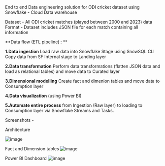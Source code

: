 End to end Data engineering solution for ODI cricket dataset using Snowflake - Cloud Data warehouse

Dataset - All ODI cricket matches (played between 2000 and 2023) data 
Format - Dataset includes JSON file for each match containing all information

**Data flow  (ETL pipeline) :  **

**1.Data ingestion**
Load raw data into Snowflake Stage using SnowSQL CLI
Copy data from SF Internal stage to Landing layer

**2.Data transformation**
Perform data transformations (flatten JSON data and load as relational tables) and move data to Curated layer

**3.Dimensional modelling** 
Create fact and dimenion tables and move data to Consumption layer

**4.Data visualization** (using Power BI)

**5.Automate entire process** from Ingestion (Raw layer) to loading to Consumption layer via Snowflake Streams and Tasks.

Screenshots - 

Architecture

![image](https://github.com/AniketRathod305/Cricket_Data_Engineering/assets/70813453/88233d18-ee42-49b1-8cc8-c9b8dcc43624)

Fact and Dimension tables
![image](https://github.com/AniketRathod305/Cricket_Data_Engineering/assets/70813453/95cd1ff8-2992-4675-8150-8ec3bb42572e)

Power BI Dashboard 
![image](https://github.com/AniketRathod305/Cricket_Data_Engineering/assets/70813453/3f8b618a-444b-409c-be08-067601a558ed)
